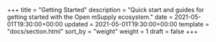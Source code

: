+++
title = "Getting Started"
description = "Quick start and guides for getting started with the Open mSupply ecosystem."
date = 2021-05-01T19:30:00+00:00
updated = 2021-05-01T19:30:00+00:00
template = "docs/section.html"
sort_by = "weight"
weight = 1
draft = false
+++
